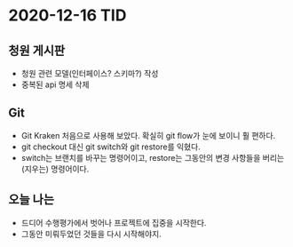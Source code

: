# 2020-12-16 TID
## 청원 게시판
- 청원 관련 모델(인터페이스? 스키마?) 작성
- 중복된 api 명세 삭제

## Git
- Git Kraken 처음으로 사용해 보았다. 확실히 git flow가 눈에 보이니 훨 편하다.
- git checkout 대신 git switch와 git restore를 익혔다.
- switch는 브랜치를 바꾸는 명령어이고, restore는 그동안의 변경 사항들을 버리는(지우는) 명령어이다.

## 오늘 나는
- 드디어 수행평가에서 벗어나 프로젝트에 집중을 시작한다.
- 그동안 미뤄두었던 것들을 다시 시작해야지.